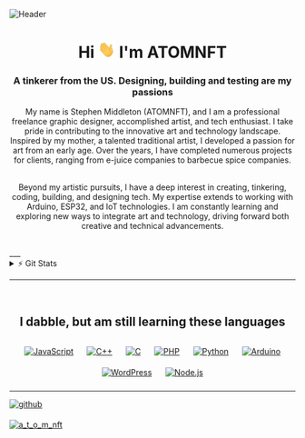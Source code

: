 ![Header](Images/myinfoheader.gif)

<h1 align="center">Hi <img src="Images/wave.gif" width="30px" height="30px" /> I'm ATOMNFT</h1>
<h3 align="center">A tinkerer from the US. Designing, building and testing are my passions</h3>

<div align="center">
My name is Stephen Middleton (ATOMNFT), and I am a professional freelance graphic designer, accomplished artist, and tech enthusiast. I take pride in contributing to the innovative art and technology landscape. Inspired by my mother, a talented traditional artist, I developed a passion for art from an early age. Over the years, I have completed numerous projects for clients, ranging from e-juice companies to barbecue spice companies.

<br>
<br>

Beyond my artistic pursuits, I have a deep interest in creating, tinkering, coding, building, and designing tech. My expertise extends to working with Arduino, ESP32, and IoT technologies. I am constantly learning and exploring new ways to integrate art and technology, driving forward both creative and technical advancements.
</div>

<br>
___

<details>
<summary>⚡️ Git Stats</summary>
<p align="left">
  <a href="https://github.com/ATOMNFT">
    <img src="https://github-profile-summary-cards.vercel.app/api/cards/profile-details?username=ATOMNFT&theme=transparent" />
  </a>
  </p>
  
  <p align="left">
  <a href="https://github.com/ATOMNFT">
    <img src="https://github-readme-streak-stats.herokuapp.com/?user=ATOMNFT&hide_border=true&card_width=338&theme=transparent" />
  </a>
</p>

<p align="left"> <img src="https://komarev.com/ghpvc/?username=atomnft&label=Profile%20views&color=0e75b6&style=flat" alt="atomnft" /> </p>
</details>

___

<br>


## <p align="center"> I dabble, but am still learning these languages </p>
<div align="center">  
<a href="https://www.javascript.com/" target="_blank"><img style="margin: 10px" src="https://profilinator.rishav.dev/skills-assets/javascript-original.svg" alt="JavaScript" height="25" /></a>  
<a href="https://www.cplusplus.com/" target="_blank"><img style="margin: 10px" src="https://profilinator.rishav.dev/skills-assets/cplusplus-original.svg" alt="C++" height="25" /></a>  
<a href="https://www.cprogramming.com/" target="_blank"><img style="margin: 10px" src="https://profilinator.rishav.dev/skills-assets/c-original.svg" alt="C" height="25" /></a>  
<a href="https://www.php.net/" target="_blank"><img style="margin: 10px" src="https://profilinator.rishav.dev/skills-assets/php-original.svg" alt="PHP" height="25" /></a>  
<a href="https://www.python.org/" target="_blank"><img style="margin: 10px" src="https://profilinator.rishav.dev/skills-assets/python-original.svg" alt="Python" height="25" /></a>  
<a href="https://www.arduino.cc/" target="_blank"><img style="margin: 10px" src="https://profilinator.rishav.dev/skills-assets/arduino.png" alt="Arduino" height="25" /></a>  
<a href="https://wordpress.com/" target="_blank"><img style="margin: 10px" src="https://profilinator.rishav.dev/skills-assets/wordpress.png" alt="WordPress" height="25" /></a>  
<a href="https://nodejs.org/" target="_blank"><img style="margin: 10px" src="https://profilinator.rishav.dev/skills-assets/nodejs-original-wordmark.svg" alt="Node.js" height="25" /></a> 
</div>  

___

<p align="left">
<a href="https://github.com/ATOMNFT" target="_blank">
<img src=https://img.shields.io/badge/github-%2324292e.svg?&style=for-the-badge&logo=github&logoColor=white alt=github style="margin-bottom: 5px;" />
</a>  
</p>


<p align="left"> <a href="https://twitter.com/a_t_o_m_nft" target="blank"><img src="https://img.shields.io/twitter/follow/a_t_o_m_nft?logo=twitter&style=for-the-badge" alt="a_t_o_m_nft" /></a> </p>